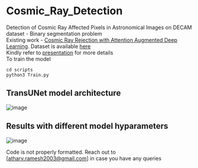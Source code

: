 # Cosmic_Ray_Detection
Detection of Cosmic Ray Affected Pixels in Astronomical Images on DECAM dataset  - Binary segmentation problem<br/>
Existing work - [Cosmic Ray Rejection with Attention Augmented Deep Learning](https://arxiv.org/abs/2207.10411). Dataset is available [here](https://arxiv.org/abs/2207.10411) <br/>
Kindly refer to [presentation](reports/CR_DETECTION_FINAL_SMALL_TRANSUNET.pdf) for more details <br/>
To train the model
```
cd scripts
python3 Train.py
```

## TransUNet model architecture
![image](https://github.com/user-attachments/assets/b87da03d-08ab-4e04-8f97-4caba73498d0)

## Results with different model hyparameters
![image](https://github.com/user-attachments/assets/d36ee9f8-3e8c-4554-be06-bce5e4909ba3)

Code is not properly formatted. Reach out to [[atharv.ramesh2003@gmail.com](mailto:atharv.ramesh2003@gmail.com)] in case you have any queries


